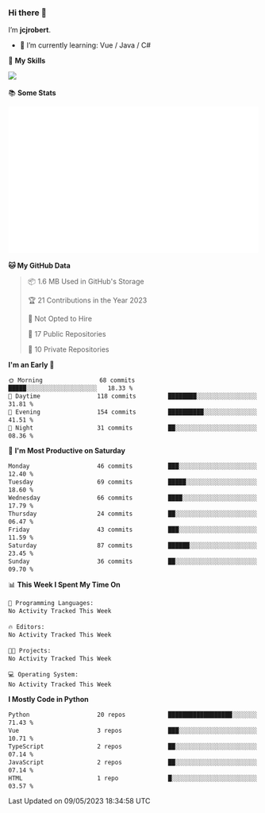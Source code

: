 ### Hi there 👋

I’m **jcjrobert**.

- 🌱 I’m currently learning: Vue / Java / C#

🌟 **My Skills**

![](https://img.shields.io/badge/-Python-3e74a2?style=flat-square&logo=Python&logoColor=fff)

📚 **Some Stats**

![](https://github.com/jcjrobert/github-stats/blob/master/generated/overview.svg)

<!--START_SECTION:waka-->
**🐱 My GitHub Data** 

> 📦 1.6 MB Used in GitHub's Storage 
 > 
> 🏆 21 Contributions in the Year 2023
 > 
> 🚫 Not Opted to Hire
 > 
> 📜 17 Public Repositories 
 > 
> 🔑 10 Private Repositories 
 > 
**I'm an Early 🐤** 

```text
🌞 Morning                68 commits          █████░░░░░░░░░░░░░░░░░░░░   18.33 % 
🌆 Daytime                118 commits         ████████░░░░░░░░░░░░░░░░░   31.81 % 
🌃 Evening                154 commits         ██████████░░░░░░░░░░░░░░░   41.51 % 
🌙 Night                  31 commits          ██░░░░░░░░░░░░░░░░░░░░░░░   08.36 % 
```
📅 **I'm Most Productive on Saturday** 

```text
Monday                   46 commits          ███░░░░░░░░░░░░░░░░░░░░░░   12.40 % 
Tuesday                  69 commits          █████░░░░░░░░░░░░░░░░░░░░   18.60 % 
Wednesday                66 commits          ████░░░░░░░░░░░░░░░░░░░░░   17.79 % 
Thursday                 24 commits          ██░░░░░░░░░░░░░░░░░░░░░░░   06.47 % 
Friday                   43 commits          ███░░░░░░░░░░░░░░░░░░░░░░   11.59 % 
Saturday                 87 commits          ██████░░░░░░░░░░░░░░░░░░░   23.45 % 
Sunday                   36 commits          ██░░░░░░░░░░░░░░░░░░░░░░░   09.70 % 
```


📊 **This Week I Spent My Time On** 

```text
💬 Programming Languages: 
No Activity Tracked This Week

🔥 Editors: 
No Activity Tracked This Week

🐱‍💻 Projects: 
No Activity Tracked This Week

💻 Operating System: 
No Activity Tracked This Week
```

**I Mostly Code in Python** 

```text
Python                   20 repos            ██████████████████░░░░░░░   71.43 % 
Vue                      3 repos             ███░░░░░░░░░░░░░░░░░░░░░░   10.71 % 
TypeScript               2 repos             ██░░░░░░░░░░░░░░░░░░░░░░░   07.14 % 
JavaScript               2 repos             ██░░░░░░░░░░░░░░░░░░░░░░░   07.14 % 
HTML                     1 repo              █░░░░░░░░░░░░░░░░░░░░░░░░   03.57 % 
```




 Last Updated on 09/05/2023 18:34:58 UTC
<!--END_SECTION:waka-->
